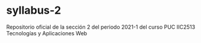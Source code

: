 # syllabus-2
Repositorio oficial de la sección 2 del periodo 2021-1 del curso PUC IIC2513 Tecnologías y Aplicaciones Web
